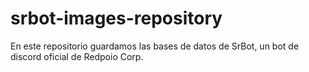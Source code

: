 # srbot-images-repository
En este repositorio guardamos las bases de datos de SrBot, un bot de discord oficial de Redpoio Corp.
